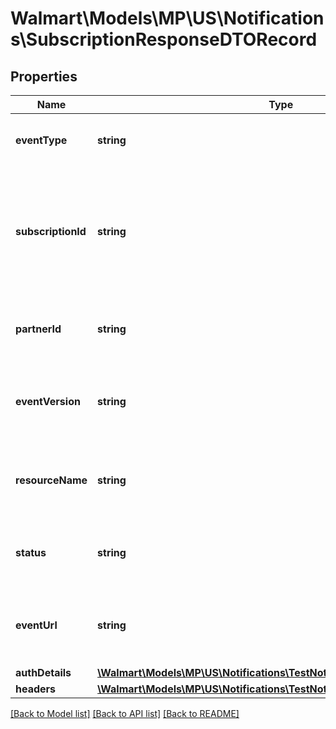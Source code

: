 # Walmart\Models\MP\US\Notifications\SubscriptionResponseDTORecord

## Properties

Name | Type | Description | Notes
------------ | ------------- | ------------- | -------------
**eventType** | **string** | Event for which the subscription is created | [optional]
**subscriptionId** | **string** | Unique ID for the subscription that can be used for fetching details, editing or deleting the subscription | [optional]
**partnerId** | **string** | Partner ID of the seller who created the subscription | [optional]
**eventVersion** | **string** | Version of the event type for which the subscription is created | [optional]
**resourceName** | **string** | Delegated access scope that event type is mapped to. | [optional]
**status** | **string** | ACTIVE or INACTIVE status of the subscription | [optional]
**eventUrl** | **string** | Destination URL where notification will be received by seller | [optional]
**authDetails** | [**\Walmart\Models\MP\US\Notifications\TestNotificationRequestAuthDetails**](TestNotificationRequestAuthDetails.md) |  | [optional]
**headers** | [**\Walmart\Models\MP\US\Notifications\TestNotificationRequestHeaders**](TestNotificationRequestHeaders.md) |  | [optional]


[[Back to Model list]](./) [[Back to API list]](../../../../../README.md#supported-apis) [[Back to README]](../../../../../README.md)
